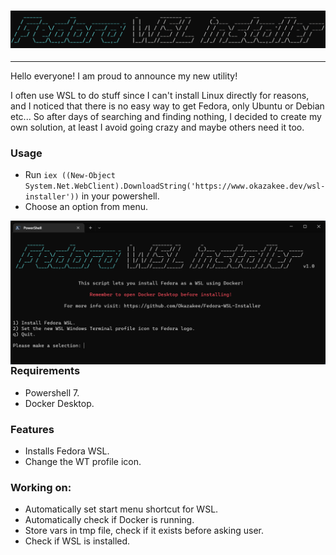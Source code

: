 <h3 align="center"><img src=".github/assets/logo.png"></h3>

---
Hello everyone! I am proud to announce my new utility!

I often use WSL to do stuff since I can't install Linux directly for reasons, and I noticed that there is no easy way to get Fedora, only Ubuntu or Debian etc... So after days of searching and finding nothing, I decided to create my own solution, at least I avoid going crazy and maybe others need it too.
### Usage

- Run `iex ((New-Object System.Net.WebClient).DownloadString('https://www.okazakee.dev/wsl-installer'))` in your powershell.
- Choose an option from menu.

<img src=".github/assets/wt.png" alt="img" align="right" width="650px">

### Requirements

- Powershell 7.
- Docker Desktop.

### Features

- Installs Fedora WSL.
- Change the WT profile icon.

### Working on:

- Automatically set start menu shortcut for WSL.
- Automatically check if Docker is running.
- Store vars in tmp file, check if it exists before asking user.
- Check if WSL is installed.
